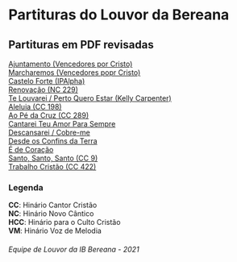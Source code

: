 # Partituras do Louvor da Bereana

## Partituras em PDF revisadas

[Ajuntamento (Vencedores por Cristo)](https://joaoroccella.github.io/partituras/ajuntamento.pdf)<br>
[Marcharemos (Vencedores popr Cristo)](https://joaoroccella.github.io/partituras/marcharemos.pdf)<br>
[Castelo Forte (IPAlpha)](https://joaoroccella.github.io/partituras/castelo-forte.pdf)<br>
[Renovação (NC 229)](https://joaoroccella.github.io/partituras/renovacao.pdf)<br>
[Te Louvarei / Perto Quero Estar (Kelly Carpenter)](https://joaoroccella.github.io/partituras/te-louvarei.pdf)<br>
[Aleluia (CC 198)](https://joaoroccella.github.io/partituras/aleluia.pdf)<br>
[Ao Pé da Cruz (CC 289)](https://joaoroccella.github.io/partituras/ao-pe-da-cruz.pdf)<br>
[Cantarei Teu Amor Para Sempre](https://joaoroccella.github.io/partituras/cantarei-teu-amor-para-sempre.pdf)<br>
[Descansarei / Cobre-me](https://joaoroccella.github.io/partituras/descansarei-cobre-me.pdf)<br>
[Desde os Confins da Terra](https://joaoroccella.github.io/partituras/desde-os-confins-da-terra.pdf)<br>
[É de Coração](https://joaoroccella.github.io/partituras/e-de-coracao.pdf)<br>
[Santo, Santo, Santo (CC 9)](https://joaoroccella.github.io/partituras/santo-santo-santo.pdf)<br>
[Trabalho Cristão (CC 422)](https://joaoroccella.github.io/partituras/trabalho-cristao.pdf)<br>

### Legenda

**CC**: Hinário Cantor Cristão<br>
**NC**: Hinário Novo Cântico<br>
**HCC**: Hinário para o Culto Cristão<br>
**VM**: Hinário Voz de Melodia<br>

###### Equipe de Louvor da IB Bereana - 2021

